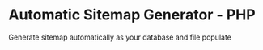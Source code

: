 # Automatic Sitemap Generator - PHP
 Generate sitemap automatically as your database and file populate
